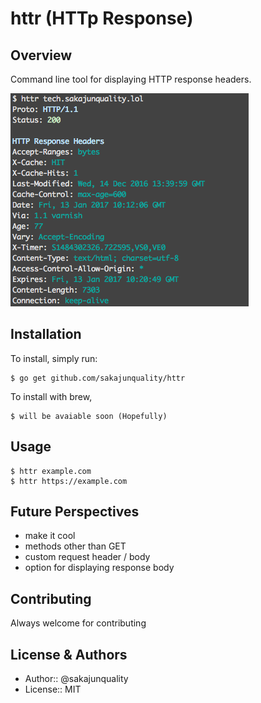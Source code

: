 httr (HTTp Response)
=================================

Overview
------------
Command line tool for displaying HTTP response headers.

![image](./doc/image.png)


Installation
------------
To install, simply run:

```
$ go get github.com/sakajunquality/httr
```

To install with brew,

```
$ will be avaiable soon (Hopefully)
```



Usage
------------

```
$ httr example.com
$ httr https://example.com
```



## Future Perspectives

- make it cool
- methods other than GET
- custom request header / body
- option for displaying response body


Contributing
-----
Always welcome for contributing




License & Authors
-----------------
- Author:: @sakajunquality
- License:: MIT